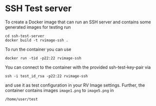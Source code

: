# SSH Test server

To create a Docker image that can run an SSH server and contains some generated images for testing run
```
cd ssh-test-server
docker build -t rvimage-ssh .
```
To run the container you can use
```
docker run -tid -p22:22 rvimage-ssh
```
You can connect to the container with the provided ssh-test-key-pair via
```
ssh -i test_id_rsa -p22:22 rvimage-ssh
```
and use it as test configuration in your RV Image settings.
Further, the container contains images `image1.png` to `image5.png` in
```
/home/user/test
```

